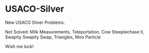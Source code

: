 # USACO-Silver
New USACO Silver Problems.

Not Solved:
Milk Measurements, Teleportation, Cow Steeplechase II, Swapity Swapity Swap, Triangles, Moo Particle

Wish me luck!
